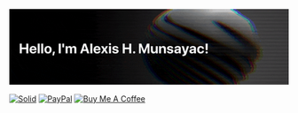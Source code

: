 
<a href="https://lxsmnsyc.now.sh">
  <img width="1000" src="https://raw.githubusercontent.com/LXSMNSYC/LXSMNSYC/master/banner.gif" />                             
</a>

[![Solid](https://img.shields.io/badge/Solid-2C4F7C?logo=solid&logoColor=fff)](https://www.solidjs.com/)
[![PayPal](https://img.shields.io/badge/PayPal-003087?logo=paypal&logoColor=fff)](https://paypal.me/lxsmnsyc) 
[![Buy Me A Coffee](https://img.shields.io/badge/Buy%20Me%20a%20Coffee-ffdd00?&logo=buy-me-a-coffee&logoColor=black)](https://buymeacoffee.com/lxsmnsyc)
